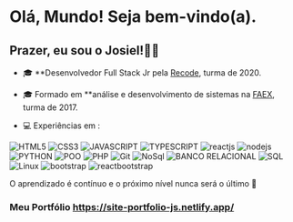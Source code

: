 # Olá, Mundo! Seja bem-vindo(a).

## Prazer, eu sou o Josiel!👨‍💻

 - 🎓 **Desenvolvedor Full Stack Jr pela [Recode](https://www.recodepro.org.br/), turma de 2020.
 
- 🎓 Formado em  **análise e desenvolvimento de sistemas na [FAEX](https://faex.edu.br/), turma de 2017.
- 💻 Experiências em :

![HTML5](https://img.shields.io/badge/HTML5-E34F26?style=for-the-badge&logo=html5&logoColor=white)
![CSS3](https://img.shields.io/badge/CSS3-1572B6?style=for-the-badge&logo=css3&logoColor=white)
![JAVASCRIPT](https://img.shields.io/badge/JavaScript-F7DF1E?style=for-the-badge&logo=javascript&logoColor=black)
![TYPESCRIPT](https://img.shields.io/badge/TypeScript-007ACC?style=for-the-badge&logo=typescript&logoColor=white)
![reactjs](https://img.shields.io/badge/React-20232A?style=for-the-badge&logo=react&logoColor=61DAFB)
![nodejs](https://img.shields.io/badge/Node.js-43853D?style=for-the-badge&logo=node.js&logoColor=white)
![PYTHON](https://img.shields.io/badge/Python-14354C?style=for-the-badge&logo=python&logoColor=white)
![POO](https://img.shields.io/badge/-POO-00ADEF?style=flat-square&logo=POO&logoColor=white)
![PHP](https://img.shields.io/badge/PHP-777BB4?style=for-the-badge&logo=php&logoColor=white)
![Git](https://img.shields.io/badge/GitHub-100000?style=for-the-badge&logo=github&logoColor=white)
![NoSql](https://img.shields.io/badge/-NoSql-4B0082?style=flat-square&logo=NoSql&logoColor=white)
![BANCO RELACIONAL](https://img.shields.io/badge/-banco%20relacional-483D8B?style=flat-square&logo=RELACIONAL&logoColor=white)
![SQL](https://img.shields.io/badge/-SQL-1E90FF?style=flat-square&logo=SQL&logoColor=white)
![Linux](https://img.shields.io/badge/-Linux-96328a?style=flat-square&logo=linux&logoColor=white)
![bootstrap](https://img.shields.io/badge/Bootstrap-563D7C?style=for-the-badge&logo=bootstrap&logoColor=white)
![reactbootstrap](https://img.shields.io/badge/-reactbootstrap-483D8B?style=flat-square&logo=reactbootstrap&logoColor=white)



O aprendizado é contínuo e o próximo nível nunca será o último  🚀 

### Meu Portfólio https://site-portfolio-js.netlify.app/

